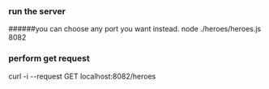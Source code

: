 ### run the server
######you can choose any port you want instead.
node ./heroes/heroes.js 8082

### perform get request
curl -i --request GET localhost:8082/heroes
